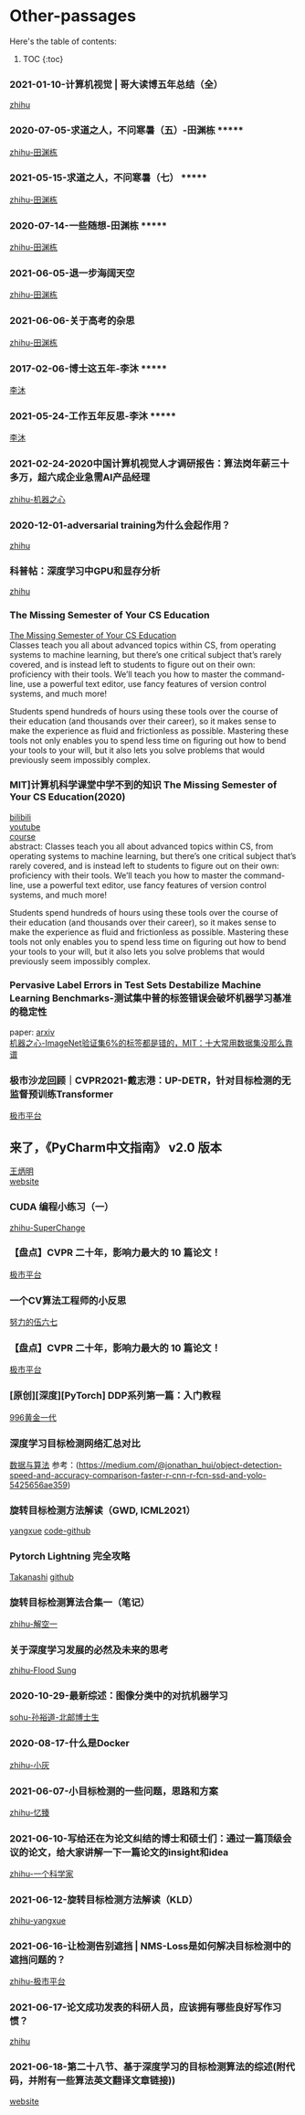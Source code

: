 # Other-passages

Here's the table of contents:

1. TOC
{:toc}


### 2021-01-10-计算机视觉 | 哥大读博五年总结（全）    
[zhihu](https://zhuanlan.zhihu.com/p/338193330)  

### 2020-07-05-求道之人，不问寒暑（五）-田渊栋 *****
[zhihu-田渊栋](https://zhuanlan.zhihu.com/p/156750846)    

### 2021-05-15-求道之人，不问寒暑（七） *****
[zhihu-田渊栋](https://zhuanlan.zhihu.com/p/372521032)  

### 2020-07-14-一些随想-田渊栋 *****
[zhihu-田渊栋](https://zhuanlan.zhihu.com/p/159327753)  

### 2021-06-05-退一步海阔天空
[zhihu-田渊栋](https://zhuanlan.zhihu.com/p/377866405)

### 2021-06-06-关于高考的杂思
[zhihu-田渊栋](https://zhuanlan.zhihu.com/p/378250408)

### 2017-02-06-博士这五年-李沐 *****
[李沐](https://zhuanlan.zhihu.com/p/25099638)

### 2021-05-24-工作五年反思-李沐 *****
[李沐](https://zhuanlan.zhihu.com/p/374777591)

### 2021-02-24-2020中国计算机视觉人才调研报告：算法岗年薪三十多万，超六成企业急需AI产品经理  
[zhihu-机器之心](https://zhuanlan.zhihu.com/p/352546641)  

### 2020-12-01-adversarial training为什么会起作用？  
[zhihu](https://www.zhihu.com/question/325207094)  



### 科普帖：深度学习中GPU和显存分析
[zhihu](https://zhuanlan.zhihu.com/p/31558973)  

### The Missing Semester of Your CS Education
[The Missing Semester of Your CS Education](https://missing.csail.mit.edu/)  
Classes teach you all about advanced topics within CS, from operating systems to machine learning, but there’s one critical subject that’s rarely covered, and is instead left to students to figure out on their own: proficiency with their tools. We’ll teach you how to master the command-line, use a powerful text editor, use fancy features of version control systems, and much more!  

Students spend hundreds of hours using these tools over the course of their education (and thousands over their career), so it makes sense to make the experience as fluid and frictionless as possible. Mastering these tools not only enables you to spend less time on figuring out how to bend your tools to your will, but it also lets you solve problems that would previously seem impossibly complex.  

### MIT]计算机科学课堂中学不到的知识 The Missing Semester of Your CS Education(2020)  
[bilibili](https://www.bilibili.com/video/BV1x7411H7wa?from=search&seid=11160466911506792407)  
[youtube](https://www.youtube.com/playlist?list=PLyzOVJj3bHQuloKGG59rS43e29ro7I57J)  
[course](https://missing.csail.mit.edu/)  
abstract: Classes teach you all about advanced topics within CS, from operating systems to machine learning, but there’s one critical subject that’s rarely covered, and is instead left to students to figure out on their own: proficiency with their tools. We’ll teach you how to master the command-line, use a powerful text editor, use fancy features of version control systems, and much more!  

Students spend hundreds of hours using these tools over the course of their education (and thousands over their career), so it makes sense to make the experience as fluid and frictionless as possible. Mastering these tools not only enables you to spend less time on figuring out how to bend your tools to your will, but it also lets you solve problems that would previously seem impossibly complex.  

### Pervasive Label Errors in Test Sets Destabilize Machine Learning Benchmarks-测试集中普的标签错误会破坏机器学习基准的稳定性  
paper: [arxiv](https://arxiv.org/abs/2103.14749)  
[机器之心-ImageNet验证集6%的标签都是错的，MIT：十大常用数据集没那么靠谱](https://mp.weixin.qq.com/s/hvdCWypuW00Tv_5aKhYGZA)  

### 极市沙龙回顾｜CVPR2021-戴志港：UP-DETR，针对目标检测的无监督预训练Transformer  
[极市平台](https://zhuanlan.zhihu.com/p/363127102)  

## 来了，《PyCharm中文指南》 v2.0 版本  
[王炳明](https://zhuanlan.zhihu.com/p/360654833)  
[website](http://pycharm.iswbm.com/zh_CN/win/)  

### CUDA 编程小练习（一）  
[zhihu-SuperChange](https://zhuanlan.zhihu.com/p/360897341)  

### 【盘点】CVPR 二十年，影响力最大的 10 篇论文！  
[极市平台](https://zhuanlan.zhihu.com/p/364475835)  

### 一个CV算法工程师的小反思  
[努力的伍六七](https://zhuanlan.zhihu.com/p/363354912)  

### 【盘点】CVPR 二十年，影响力最大的 10 篇论文！  
[极市平台](https://zhuanlan.zhihu.com/p/364475835)  

### [原创][深度][PyTorch] DDP系列第一篇：入门教程  
[996黄金一代](https://zhuanlan.zhihu.com/p/178402798)  

### 深度学习目标检测网络汇总对比
[数据与算法](https://shartoo.github.io/2019/01/03/obj_detect_summary/)
参考：(https://medium.com/@jonathan_hui/object-detection-speed-and-accuracy-comparison-faster-r-cnn-r-fcn-ssd-and-yolo-5425656ae359)

### 旋转目标检测方法解读（GWD, ICML2021）
[yangxue](https://zhuanlan.zhihu.com/p/372357305)
[code-github](https://github.com/yangxue0827/RotationDetection)

### Pytorch Lightning 完全攻略
[Takanashi](https://zhuanlan.zhihu.com/p/353985363)
[github](https://github.com/miracleyoo/pytorch-lightning-template)

### 旋转目标检测算法合集一（笔记）
[zhihu-解空一](https://zhuanlan.zhihu.com/p/190172103)

### 关于深度学习发展的必然及未来的思考
[zhihu-Flood Sung](https://zhuanlan.zhihu.com/p/375226190)

### 2020-10-29-最新综述：图像分类中的对抗机器学习  
[sohu-孙裕道-北邮博士生](https://www.sohu.com/a/428123583_500659)

### 2020-08-17-什么是Docker
[zhihu-小灰](https://zhuanlan.zhihu.com/p/187505981)

### 2021-06-07-小目标检测的一些问题，思路和方案
[zhihu-忆臻](https://zhuanlan.zhihu.com/p/3784207341)

### 2021-06-10-写给还在为论文纠结的博士和硕士们：通过一篇顶级会议的论文，给大家讲解一下一篇论文的insight和idea
[zhihu-一个科学家](https://zhuanlan.zhihu.com/p/377994641)

### 2021-06-12-旋转目标检测方法解读（KLD）
[zhihu-yangxue](https://zhuanlan.zhihu.com/p/380016283)

### 2021-06-16-让检测告别遮挡 | NMS-Loss是如何解决目标检测中的遮挡问题的？
[zhihu-极市平台](https://zhuanlan.zhihu.com/p/380755057)

### 2021-06-17-论文成功发表的科研人员，应该拥有哪些良好写作习惯？
[zhihu](https://www.zhihu.com/question/38059861)

### 2021-06-18-第二十八节、基于深度学习的目标检测算法的综述(附代码，并附有一些算法英文翻译文章链接))
[website](https://www.cnblogs.com/zyly/p/9250195.html#_label3)



